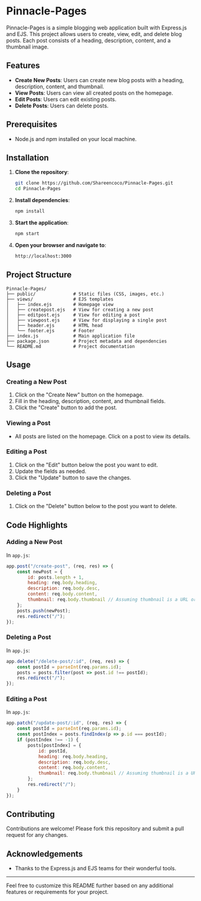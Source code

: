 # Pinnacle-Pages

Pinnacle-Pages is a simple blogging web application built with Express.js and EJS. This project allows users to create, view, edit, and delete blog posts. Each post consists of a heading, description, content, and a thumbnail image.

## Features

- **Create New Posts**: Users can create new blog posts with a heading, description, content, and thumbnail.
- **View Posts**: Users can view all created posts on the homepage.
- **Edit Posts**: Users can edit existing posts.
- **Delete Posts**: Users can delete posts.

## Prerequisites

- Node.js and npm installed on your local machine.

## Installation

1. **Clone the repository**:
   ```bash
   git clone https://github.com/Shareencoco/Pinnacle-Pages.git
   cd Pinnacle-Pages
   ```

2. **Install dependencies**:
   ```bash
   npm install
   ```

3. **Start the application**:
   ```bash
   npm start
   ```

4. **Open your browser and navigate to**:
   ```bash
   http://localhost:3000
   ```

## Project Structure

```
Pinnacle-Pages/
├── public/              # Static files (CSS, images, etc.)
├── views/               # EJS templates
│   ├── index.ejs        # Homepage view
│   ├── createpost.ejs   # View for creating a new post
│   ├── editpost.ejs     # View for editing a post
│   ├── viewpost.ejs     # View for displaying a single post
│   ├── header.ejs       # HTML head
│   └── footer.ejs       # Footer
├── index.js             # Main application file
├── package.json         # Project metadata and dependencies
└── README.md            # Project documentation
```

## Usage

### Creating a New Post

1. Click on the "Create New" button on the homepage.
2. Fill in the heading, description, content, and thumbnail fields.
3. Click the "Create" button to add the post.

### Viewing a Post

- All posts are listed on the homepage. Click on a post to view its details.

### Editing a Post

1. Click on the "Edit" button below the post you want to edit.
2. Update the fields as needed.
3. Click the "Update" button to save the changes.

### Deleting a Post

1. Click on the "Delete" button below to the post you want to delete.

## Code Highlights

### Adding a New Post

In `app.js`:
```javascript
app.post("/create-post", (req, res) => {
    const newPost = {
        id: posts.length + 1,
        heading: req.body.heading,
        description: req.body.desc,
        content: req.body.content,
        thumbnail: req.body.thumbnail // Assuming thumbnail is a URL or base64 string
    };
    posts.push(newPost);
    res.redirect("/");
});
```

### Deleting a Post

In `app.js`:
```javascript
app.delete("/delete-post/:id", (req, res) => {
    const postId = parseInt(req.params.id);
    posts = posts.filter(post => post.id !== postId);
    res.redirect("/");
});
```

### Editing a Post

In `app.js`:
```javascript
app.patch("/update-post/:id", (req, res) => {
    const postId = parseInt(req.params.id);
    const postIndex = posts.findIndex(p => p.id === postId);
    if (postIndex !== -1) {
        posts[postIndex] = {
            id: postId,
            heading: req.body.heading,
            description: req.body.desc,
            content: req.body.content,
            thumbnail: req.body.thumbnail // Assuming thumbnail is a URL or base64 string
        };
        res.redirect("/");
    } 
});
```

## Contributing

Contributions are welcome! Please fork this repository and submit a pull request for any changes.

## Acknowledgements

- Thanks to the Express.js and EJS teams for their wonderful tools.

---

Feel free to customize this README further based on any additional features or requirements for your project.
